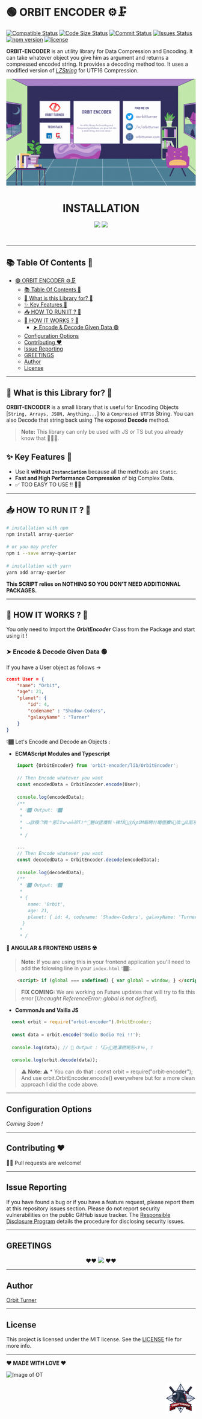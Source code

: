 # 🟢 ORBIT ENCODER ⚙️🗜️
[![Compatible Status](https://img.shields.io/badge/works%20with-PS1-blue)](https://github.com/orbitturner/ORBIT-ENCODER)
[![Code Size Status](https://img.shields.io/github/languages/code-size/orbitturner/ORBIT-ENCODER)](https://github.com/orbitturner/ORBIT-ENCODER)
[![Commit Status](https://img.shields.io/github/commit-activity/m/orbitturner/ORBIT-ENCODER?color=red)](https://github.com/orbitturner/ORBIT-ENCODER)
[![Issues Status](https://img.shields.io/github/issues/orbitturner/ORBIT-ENCODER)](https://github.com/orbitturner/ORBIT-ENCODER)
[![npm version](https://img.shields.io/npm/v/ORBIT-ENCODER.svg)](https://github.com/orbitturner/ORBIT-ENCODER) [![license](https://img.shields.io/npm/l/ORBIT-ENCODER.svg)](https://github.com/orbitturner/ORBIT-ENCODER)

**ORBIT-ENCODER** is an utility library for Data Compression and Encoding. It can take whatever object you give him as argument and returns a compressed encoded string. It provides a decoding method too. It uses a modified version of [*LZString*](https://www.npmjs.com/package/lz-string) for UTF16 Compression.

<p align="center">
  <a href="http://orbitturner.com/"><img src="./.repo-assets/images/GITHUB REPOS COVER.gif" width="auto" alt="ORBIT-ENCODER COVER"/></a>
</p>


<h1 align="center">INSTALLATION</h1>
<p align="center">
<a href="https://github.com/orbitturner/ORBIT-ENCODER"><img src="https://img.shields.io/badge/DOWNLOAD-LATEST%20VERSION-lime?style=for-the-badge&logo=docusign&logoColor=lime"></a>
<a href="https://github.com/orbitturner/ORBIT-ENCODER/issues/new/choose"><img src="https://img.shields.io/badge/ISSUES-CREATE%20AN%20ISSUE-crimson?style=for-the-badge&logo=indeed&logoColor=CRIMSON"></a>
</p>
<br/>

___
## 📚 Table Of Contents 📑
- [🟢 ORBIT ENCODER ⚙️🗜️](#orbit-encoder)
  * [📚 Table Of Contents 📑](#table-of-contents)
  * [💨 What is this Library for? 🤔](#what-is-this-library-for)
  * [✨ Key Features 🎯](#key-features---)
  * [📥 HOW TO RUN IT ? 🔰](#how-to-run-it)
  * [🤔 HOW IT WORKS ? 🤔](#how-it-works)
    + [➤ Encode & Decode Given Data 🟢](#encode---decode-given-data)
  * [Configuration Options](#configuration-options)
  * [Contributing ❤](#contributing--)
  * [Issue Reporting](#issue-reporting)
  * [GREETINGS](#greetings)
  * [Author](#author)
  * [License](#license)

___

## 💨 What is this Library for? 🤔

**ORBIT-ENCODER** is a small library that is useful for Encoding Objects [`String, Arrays, JSON, Anything...`] to a `Compressed UTF16` String. You can also Decode that string back using The exposed **Decode**  method.


> **Note:** This library can only be used with JS or TS but you already know that 🤦🏿‍♂️.



## ✨ Key Features 🎯

* Use it **without `Instanciation`**  because all the methods are `Static`.
* **Fast and High Performance Compression** of big Complex Data.
* ✅ TOO EASY TO USE !! 🥳🥳

___

## 📥 HOW TO RUN IT ? 🔰

```bash
# installation with npm
npm install array-querier

# or you may prefer
npm i --save array-querier

# installation with yarn
yarn add array-querier
```

**This SCRIPT relies on NOTHING SO YOU DON'T NEED ADDITIONNAL PACKAGES.**

___
## 🤔 HOW IT WORKS ? 🤔

You only need to Import the ***OrbitEncoder*** Class from the Package and start using it !

### ➤ Encode & Decode Given Data 🟢
If you have a User object as follows ->
```json
const User = {
    "name": "Orbit",
    "age": 21,
    "planet": {
        "id": 4,
        "codename" : "Shadow-Coders",
        "galaxyName" : "Turner"
    }   
}
```
👇🏾 Let's Encode and Decode an Objects :

- **ECMAScript Modules and Typescript** 
```typescript
    import {OrbitEncoder} from 'orbit-encoder/lib/OrbitEncoder';

    // Then Encode whatever you want
    const encodedData = OrbitEncoder.encode(User);

    console.log(encodedData);
    /**
     * 👇🏾 Output: 👇🏾
     * 
     * ᓢ㰴䅼ী甤〦恩Ìߐዠᔣᣡ䂦TɈ〦⁐䰠ᘡ㐢〪僠㲪␠祶fĂ࢕⓸Ǹ͚ࣣគⵉM䀼䀻什䁕㒘攈ᢸ᣷吰ৣ乩厖亰æၩ䩴¸椮ࠢ昤怪挑䃒塐恬睂⑘䤣&㉀PƘ䀠
     * 
     * /
```
```typescript
    ...
    // Then Encode whatever you want
    const decodedData = OrbitEncoder.decode(encodedData);

    console.log(decodedData);
    /**
     * 👇🏾 Output: 👇🏾
     * 
     * {
        name: 'Orbit',
        age: 21,
        planet: { id: 4, codename: 'Shadow-Coders', galaxyName: 'Turner' }
      }
     * 
     * /
```
**🛑 ANGULAR & FRONTEND USERS ☢️**
> **Note:** If you are using this in your frontend application you'll need to add the folowing line in your `index.html` 👇🏾:.
```html
    <script> if (global === undefined) { var global = window; } </script>
```
> **FIX COMING:** We are working on Future updates that will try to fix this error [*Uncaught ReferenceError: global is not defined*].



- **CommonJs and Vailla JS** 
```javascript
  const orbit = require("orbit-encoder").OrbitEncoder;

  const data = orbit.encode('Bodio Bodio Yei !!');

  console.log(data); // 🚀 Output :ᅢ汇ǌࢀ甠瀼橪梸恕<Ұᡠ⢠ୀ

  console.log(orbit.decode(data));
```
> **⚠ Note: ⚠**    * You can do that : const orbit = require("orbit-encoder"); And use orbit.OrbitEncoder.encode() everywhere but for a more clean approach I did the  code above.

___
## Configuration Options

*Coming Soon !*
___
## Contributing ❤

👋🏾 Pull requests are welcome! 
___

## Issue Reporting

If you have found a bug or if you have a feature request, please report them at this repository issues section. Please do not report security vulnerabilities on the public GitHub issue tracker. The [Responsible Disclosure Program](mailto:support@orbitturner.com) details the procedure for disclosing security issues.
___

## GREETINGS

<p align="center">
❤❤
<a href="https://github.com/GalsenDev221/made.in.senegal"><img src="https://github.com/GalsenDev221/made.in.senegal/raw/master/assets/badge.svg"></a>
❤❤
</p>


___
## Author

[Orbit Turner](https://orbitturner.com)

___
## License

This project is licensed under the MIT license. See the [LICENSE](LICENSE) file for more info.
______________________________________________________
**❤ MADE WITH LOVE ❤**

![Image of OT](https://raw.githubusercontent.com/orbitturner/orbitturner/master/LOGO-OT.png)

<img src="https://github.com/orbitturner/challenger/blob/master/images/OrbitTurner_Gaming_GitHubBadge.png?raw=true" align="right" />
